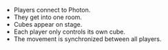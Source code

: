 - Players connect to Photon.
- They get into one room.
- Cubes appear on stage.
- Each player only controls its own cube.
- The movement is synchronized between all players.
